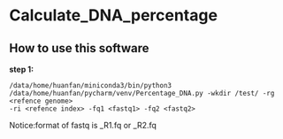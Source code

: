 # Calculate_DNA_percentage
## How to use this software
**step 1:**
```
/data/home/huanfan/miniconda3/bin/python3 /data/home/huanfan/pycharm/venv/Percentage_DNA.py -wkdir /test/ -rg <refence genome> 
-ri <refence index> -fq1 <fastq1> -fq2 <fastq2>
```
Notice:format of fastq is <file name>_R1.fq or <file name>_R2.fq

